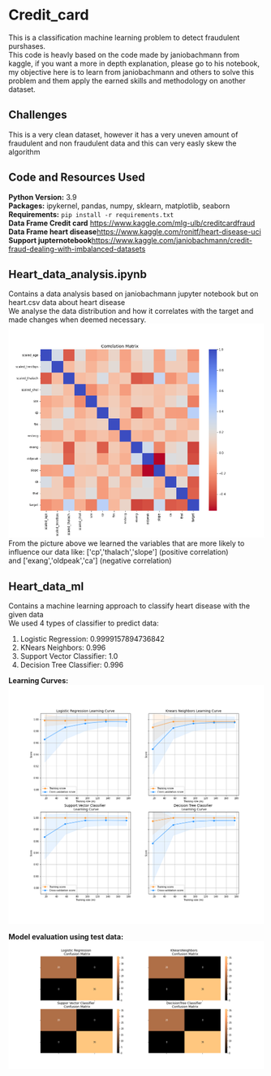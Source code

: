# Credit_card
 This is a classification machine learning problem to detect fraudulent purshases.<br>
 This code is heavly based on the code made by janiobachmann from kaggle, if you want a more in depth explanation, please go to his notebook,<br>
 my objective here is to learn from janiobachmann and others to solve this problem and them apply the earned skills and methodology on another dataset.
## Challenges
This is a very clean dataset, however it has a very uneven amount of fraudulent and non fraudulent data and this can very easly skew the algorithm
## Code and Resources Used 
**Python Version:** 3.9  <br>
**Packages:** ipykernel, pandas, numpy, sklearn, matplotlib, seaborn <br>
**Requirements:**  ```pip install -r requirements.txt```  <br>
**Data Frame Credit card** https://www.kaggle.com/mlg-ulb/creditcardfraud
**Data Frame heart disease**https://www.kaggle.com/ronitf/heart-disease-uci
**Support jupternotebook**https://www.kaggle.com/janiobachmann/credit-fraud-dealing-with-imbalanced-datasets


## Heart_data_analysis.ipynb
Contains a data analysis based on janiobachmann jupyter notebook but on heart.csv data about heart disease<br>
We analyse the data distribution and how it correlates with the target and made changes when deemed necessary.<br>
 <img src="https://github.com/chirlgava/Heart_disease/blob/main/figures/correlation.png" alt="correlation"> <br>
From the picture above we learned the variables that are more likely to influence our data like: ['cp','thalach','slope'] (positive correlation) <br>
and ['exang','oldpeak','ca'] (negative correlation)

## Heart_data_ml
Contains a machine learning approach to classify heart disease with the given data <br>
We used 4 types of classifier to predict data: 
<ol>
<li>Logistic Regression:  0.9999157894736842</li>
<li>KNears Neighbors:  0.996</li>
<li>Support Vector Classifier:  1.0</li>
<li>Decision Tree Classifier:  0.996</li>
</ol>

**Learning Curves:** 
<br>
 <img src="https://github.com/chirlgava/Heart_disease/blob/main/figures/learning_curves.png" alt="Learning curve"> 

**Model evaluation using test data:** <br>
 <img src="https://github.com/chirlgava/Heart_disease/blob/main/figures/model_evaluation.png" alt="Positive/Negative test"> 

